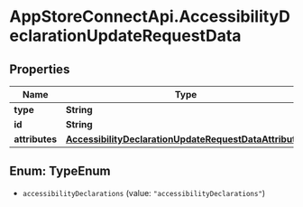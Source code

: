 # AppStoreConnectApi.AccessibilityDeclarationUpdateRequestData

## Properties

Name | Type | Description | Notes
------------ | ------------- | ------------- | -------------
**type** | **String** |  | 
**id** | **String** |  | 
**attributes** | [**AccessibilityDeclarationUpdateRequestDataAttributes**](AccessibilityDeclarationUpdateRequestDataAttributes.md) |  | [optional] 



## Enum: TypeEnum


* `accessibilityDeclarations` (value: `"accessibilityDeclarations"`)




